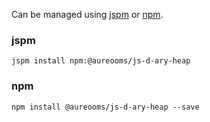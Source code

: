 Can be managed using
[jspm](http://jspm.io)
or [npm](https://github.com/npm/npm).

### jspm
```terminal
jspm install npm:@aureooms/js-d-ary-heap
```

### npm
```terminal
npm install @aureooms/js-d-ary-heap --save
```
